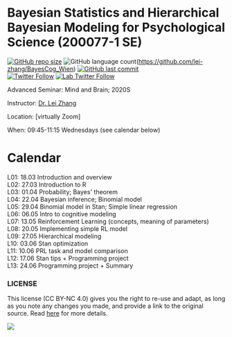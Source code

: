 Bayesian Statistics and Hierarchical Bayesian Modeling for Psychological Science (200077-1 SE)
===============
[![GitHub repo size](https://img.shields.io/github/repo-size/lei-zhang/BayesCog_Wien?color=brightgreen&logo=github)](https://github.com/lei-zhang/BayesCog_Wien)
![GitHub language count](https://img.shields.io/github/languages/count/lei-zhang/BayesCog_Wien?color=brightgreen&logo=github)(https://github.com/lei-zhang/BayesCog_Wien)
[![GitHub last commit](https://img.shields.io/github/last-commit/lei-zhang/BayesCog_Wien?color=orange&logo=github)](https://github.com/lei-zhang/BayesCog_Wien) <br />
[![Twitter Follow](https://img.shields.io/twitter/follow/lei_zhang_lz?label=%40lei_zhang_lz)](https://twitter.com/lei_zhang_lz)
[![Lab Twitter Follow](https://img.shields.io/twitter/follow/ScanUnit?label=%40ScanUnit)](https://twitter.com/ScanUnit)

Advanced Seminar: Mind and Brain; 2020S

Instructor: [Dr. Lei Zhang](http://lei-zhang.net/)

Location: [virtually Zoom] 

When: 09:45-11:15 Wednesdays (see calendar below)


# Calendar
 
L01: 18.03 Introduction and overview <br />
L02: 27.03 Introduction to R  <br />
L03: 01.04 Probability; Bayes' theorem <br />
L04: 22.04 Bayesian inference; Binomial model <br />
L05: 29.04 Binomial model in Stan; Simple linear regression <br />
L06: 06.05 Intro to cognitive modeling <br />
L07: 13.05 Reinforcement Learning (concepts, meaning of parameters) <br />
L08: 20.05 Implementing simple RL model<br />
L09: 27.05 Hierarchical modeling <br />
L10: 03.06 Stan optimization <br />
L11: 10.06 PRL task and model comparison <br />
L12: 17.06 Stan tips + Programming project <br />
L13: 24.06 Programming project + Summary <br />


### LICENSE

This license (CC BY-NC 4.0) gives you the right to re-use and adapt, as long as you note any changes you made, and provide a link to the original source. Read [here](https://creativecommons.org/licenses/by-nc/4.0/) for more details. 

![](https://upload.wikimedia.org/wikipedia/commons/9/99/Cc-by-nc_icon.svg)
